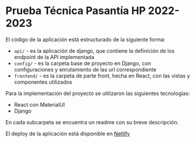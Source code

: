 # Prueba Técnica Pasantía HP 2022-2023

El código de la aplicación está estructurado de la siguiente forma:

- `api/` - es la aplicación de django, que contiene la definición de los endpoint de la API implementada
- `config/` - es la carpeta base de proyecto en Django, con configuraciones y enrutamiento de las url correspondiente
- `frontend/` - es la carpeta de parte front, hecha en React, con las vistas y componentes utilizados

Para la implementación del proyecto se utilizaron las siguientes tecnologías:

- React con MaterialUI
- Django

En cada subcarpeta se encuentra un readme con su breve descripción.

El deploy de la aplicación está disponible en [Netlify](https://pokedex-hp.netlify.app/)
